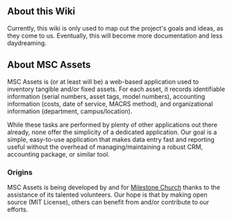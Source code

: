 ## About this Wiki ##
Currently, this wiki is only used to map out the project's goals and ideas, as they come to us. Eventually, this will become more documentation and less daydreaming.


## About MSC Assets ##
MSC Assets is (or at least will be) a web-based application used to inventory tangible and/or fixed assets. For each asset, it records identifiable information (serial numbers, asset tags, model numbers), accounting information (costs, date of service, MACRS method), and organizational information (department, campus/location).

While these tasks are performed by plenty of other applications out there already, none offer the simplicity of a dedicated application. Our goal is a simple, easy-to-use application that makes data entry fast and reporting useful without the overhead of managing/maintaining a robust CRM, accounting package, or similar tool.

### Origins ###
MSC Assets is being developed by and for [Milestone Church](http://www.milestonechurch.com) thanks to the assistance of its talented volunteers. Our hope is that by making open source (MIT License), others can benefit from and/or contribute to our efforts.